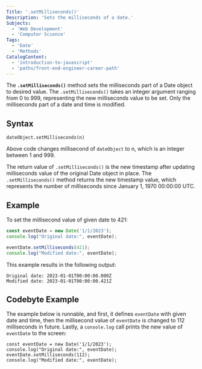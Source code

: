 ```yaml
---
Title: '.setMilliseconds()'
Description: 'Sets the milliseconds of a date.'
Subjects:
  - 'Web Development'
  - 'Computer Science'
Tags:
  - 'Date'
  - 'Methods'
CatalogContent:
  - 'introduction-to-javascript'
  - 'paths/front-end-engineer-career-path'
---
```


The **`.setMilliseconds()`** method sets the milliseconds part of a Date object to desired value. The `.setMilliseconds()` takes an integer argument ranging from 0 to 999, representing the new milliseconds value to be set. Only the milliseconds part of a date and time is modified. 

## Syntax

```pseudo
dateObject.setMilliseconds(n)
```

Above code changes millisecond of `dateObject` to n, which is an integer between 1 and 999.

The  return value of `.setMilliseconds()` is the new timestamp after updating milliseconds value of the original Date object in place. The `.setMilliseconds()` method returns the new timestamp value, which represents the number of milliseconds since January 1, 1970 00:00:00 UTC.

## Example

To set the millisecond value of given date to 421:

```js
const eventDate = new Date('1/1/2023');
console.log("Original date:", eventDate);

eventDate.setMilliseconds(421);
console.log("Modified date:", eventDate);
```

This example results in the following output:

```shell
Original date: 2023-01-01T00:00:00.000Z
Modified date: 2023-01-01T00:00:00.421Z
```

## Codebyte Example

The example below is runnable, and first, it defines `eventDate` with given date and time, then the millisecond value of `eventDate` is changed to 112 milliseconds in future. Lastly, a `console.log` call prints the new value of `eventDate` to the screen:

```codebyte/javascript
const eventDate = new Date('1/1/2023');
console.log("Original date:", eventDate); 
eventDate.setMilliseconds(112);
console.log("Modified date:", eventDate);
```

